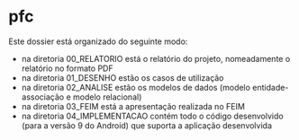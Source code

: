# pfc
Este dossier está organizado do seguinte modo:
* na diretoria 00_RELATORIO está o relatório do projeto, nomeadamente o relatório no formato PDF
* na diretoria 01_DESENHO estão os casos de utilização
* na diretoria 02_ANALISE estão os modelos de dados (modelo entidade-associação e modelo relacional)
* na diretoria 03_FEIM está a apresentação realizada no FEIM
* na diretoria 04_IMPLEMENTACAO contém todo o código desenvolvido (para a versão 9 do Android) que suporta a aplicação desenvolvida
